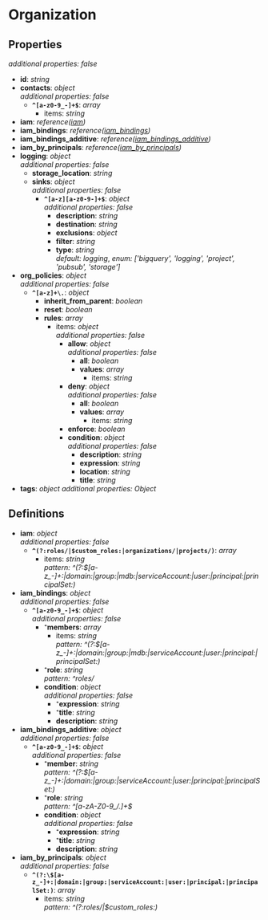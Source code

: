 # Organization

<!-- markdownlint-disable MD036 -->

## Properties

*additional properties: false*

- **id**: *string*
- **contacts**: *object*
  <br>*additional properties: false*
  - **`^[a-z0-9_-]+$`**: *array*
    - items: *string*
- **iam**: *reference([iam](#refs-iam))*
- **iam_bindings**: *reference([iam_bindings](#refs-iam_bindings))*
- **iam_bindings_additive**: *reference([iam_bindings_additive](#refs-iam_bindings_additive))*
- **iam_by_principals**: *reference([iam_by_principals](#refs-iam_by_principals))*
- **logging**: *object*
  <br>*additional properties: false*
  - **storage_location**: *string*
  - **sinks**: *object*
    <br>*additional properties: false*
    - **`^[a-z][a-z0-9-]+$`**: *object*
      <br>*additional properties: false*
      - **description**: *string*
      - **destination**: *string*
      - **exclusions**: *object*
      - **filter**: *string*
      - **type**: *string*
        <br>*default: logging*, *enum: ['bigquery', 'logging', 'project', 'pubsub', 'storage']*
- **org_policies**: *object*
  <br>*additional properties: false*
  - **`^[a-z]+\.`**: *object*
    - **inherit_from_parent**: *boolean*
    - **reset**: *boolean*
    - **rules**: *array*
      - items: *object*
        <br>*additional properties: false*
        - **allow**: *object*
          <br>*additional properties: false*
          - **all**: *boolean*
          - **values**: *array*
            - items: *string*
        - **deny**: *object*
          <br>*additional properties: false*
          - **all**: *boolean*
          - **values**: *array*
            - items: *string*
        - **enforce**: *boolean*
        - **condition**: *object*
          <br>*additional properties: false*
          - **description**: *string*
          - **expression**: *string*
          - **location**: *string*
          - **title**: *string*
- **tags**: *object*
  *additional properties: Object*

## Definitions

- **iam**<a name="refs-iam"></a>: *object*
  <br>*additional properties: false*
  - **`^(?:roles/|$custom_roles:|organizations/|projects/)`**: *array*
    - items: *string*
      <br>*pattern: ^(?:\$[a-z_-]+:|domain:|group:|mdb:|serviceAccount:|user:|principal:|principalSet:)*
- **iam_bindings**<a name="refs-iam_bindings"></a>: *object*
  <br>*additional properties: false*
  - **`^[a-z0-9_-]+$`**: *object*
    <br>*additional properties: false*
    - ⁺**members**: *array*
      - items: *string*
        <br>*pattern: ^(?:\$[a-z_-]+:|domain:|group:|mdb:|serviceAccount:|user:|principal:|principalSet:)*
    - ⁺**role**: *string*
      <br>*pattern: ^roles/*
    - **condition**: *object*
      <br>*additional properties: false*
      - ⁺**expression**: *string*
      - ⁺**title**: *string*
      - **description**: *string*
- **iam_bindings_additive**<a name="refs-iam_bindings_additive"></a>: *object*
  <br>*additional properties: false*
  - **`^[a-z0-9_-]+$`**: *object*
    <br>*additional properties: false*
    - ⁺**member**: *string*
      <br>*pattern: ^(?:\$[a-z_-]+:|domain:|group:|serviceAccount:|user:|principal:|principalSet:)*
    - ⁺**role**: *string*
      <br>*pattern: ^[a-zA-Z0-9_/\.]+$*
    - **condition**: *object*
      <br>*additional properties: false*
      - ⁺**expression**: *string*
      - ⁺**title**: *string*
      - **description**: *string*
- **iam_by_principals**<a name="refs-iam_by_principals"></a>: *object*
  <br>*additional properties: false*
  - **`^(?:\$[a-z_-]+:|domain:|group:|serviceAccount:|user:|principal:|principalSet:)`**: *array*
    - items: *string*
      <br>*pattern: ^(?:roles/|\$custom_roles:)*
